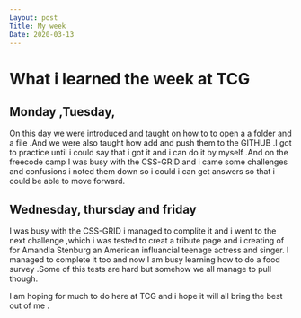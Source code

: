 ```yaml
---
Layout: post
Title: My week
Date: 2020-03-13
---
```

# What i learned the week at TCG

## Monday ,Tuesday, 
On this day we were introduced and taught on how to to open a a folder and a file .And we were also taught how add 
and push them to the GITHUB .I got to practice until i could say that i  got it and i can do it by myself .And 
on the freecode camp I was busy with the CSS-GRID and i came some challenges and confusions i noted them down 
so i could i can get answers so that i could be able to move forward.

## Wednesday, thursday and friday 
I was busy with the CSS-GRID i managed to complite  it and i went to the next challenge ,which i was tested to 
creat a  tribute page and i creating of for Amandla Stenburg an American influancial teenage actress and singer.
I managed to complete it too and now I am busy learning how to do a food survey .Some of this tests are hard but
somehow we all manage to pull though.

I am hoping for much to do here at TCG and i hope it will all bring the best out of me .
